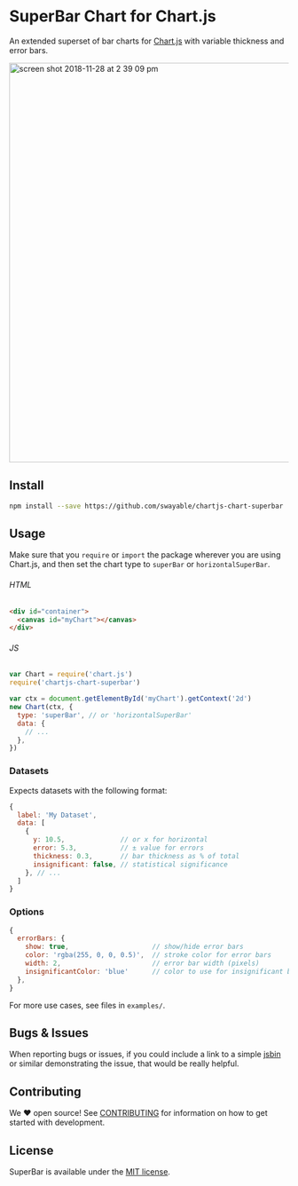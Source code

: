 # SuperBar Chart for Chart.js

An extended superset of bar charts for [Chart.js](https://www.chartjs.org/) with variable thickness and error bars.

<img width="720" alt="screen shot 2018-11-28 at 2 39 09 pm" src="https://user-images.githubusercontent.com/709100/49187149-69d47d00-f31b-11e8-8f89-c8e1b2208e7c.png">

## Install

```bash
npm install --save https://github.com/swayable/chartjs-chart-superbar
```

## Usage

Make sure that you `require` or `import` the package wherever you are using Chart.js, and then set the chart type to `superBar` or `horizontalSuperBar`.

###### HTML

```html
<div id="container">
  <canvas id="myChart"></canvas>
</div>
```

###### JS

```javascript
var Chart = require('chart.js')
require('chartjs-chart-superbar')

var ctx = document.getElementById('myChart').getContext('2d')
new Chart(ctx, {
  type: 'superBar', // or 'horizontalSuperBar'
  data: {
    // ...
  },
})
```

### Datasets

Expects datasets with the following format:

```javascript
{
  label: 'My Dataset',
  data: [
    {
      y: 10.5,              // or x for horizontal
      error: 5.3,           // ± value for errors
      thickness: 0.3,       // bar thickness as % of total
      insignificant: false, // statistical significance
    }, // ...
  ]
}
```

### Options

```javascript
{
  errorBars: {
    show: true,                     // show/hide error bars
    color: 'rgba(255, 0, 0, 0.5)',  // stroke color for error bars
    width: 2,                       // error bar width (pixels)
    insignificantColor: 'blue'      // color to use for insignificant bars
  },
}
```


For more use cases, see files in `examples/`.

## Bugs & Issues

When reporting bugs or issues, if you could include a link to a simple [jsbin](http://jsbin.com) or similar demonstrating the issue, that would be really helpful.

## Contributing

We ❤️ open source! See [CONTRIBUTING](.github/CONTRIBUTING.md) for information on how to get started with development.

## License

SuperBar is available under the [MIT license](http://opensource.org/licenses/MIT).
